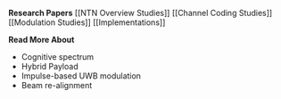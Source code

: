 
**Research Papers**
[[NTN Overview Studies]]
[[Channel Coding Studies]]
[[Modulation Studies]]
[[Implementations]]


**Read More About**
- Cognitive spectrum
- Hybrid Payload
- Impulse-based UWB modulation 
- Beam re-alignment